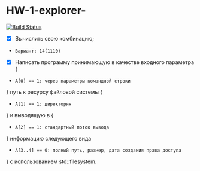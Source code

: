 # HW-1-explorer-

[![Build Status](https://travis-ci.org/GolubDobra/HW-1-explorer-.svg?branch=master)](https://travis-ci.org/GolubDobra/HW-1-explorer-)

- [X] Вычислить свою комбинацию;
-     Вариант: 14(1110)
 
- [X] Написать программу принимающую в качестве входного параметра {
-     A[0] == 1: через параметры командной строки 
} путь к ресурсу файловой системы {
-     A[1] == 1: директория
} и выводящую в {
-     A[2] == 1: стандартный поток вывода
} информацию следующего вида 
-     A[3..4] == 0: полный путь, размер, дата создания права доступа
} c использованием std::filesystem.
